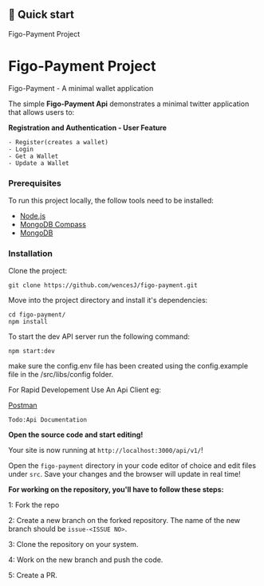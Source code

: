 ## 🚀 Quick start

Figo-Payment Project

# Figo-Payment Project

Figo-Payment - A minimal wallet application

The simple **Figo-Payment Api** demonstrates a minimal twitter application that allows users to:

**Registration and Authentication - User Feature**

    - Register(creates a wallet)
    - Login
    - Get a Wallet
    - Update a Wallet
  
### Prerequisites

To run this project locally, the follow tools need to be installed:

-   [Node.js](https://nodejs.org/en/download/)
-   [MongoDB Compass](https://www.mongodb.com/try/download/compass)
-   [MongoDB](https://docs.mongodb.com/manual/administration/install-community/)

### Installation

Clone the project:

```
git clone https://github.com/wencesJ/figo-payment.git
```

Move into the project directory and install it's dependencies:

```
cd figo-payment/
npm install
```

To start the dev API server run the following command:
```
npm start:dev
```
make sure the config.env file has been created using the config.example file in the /src/libs/config folder.

For Rapid Developement Use An Api Client eg:

[Postman](https://www.postman.com/)

```
Todo:Api Documentation
```

**Open the source code and start editing!**

Your site is now running at `http://localhost:3000/api/v1/`!

Open the `figo-payment` directory in your code editor of choice and edit files under `src`. Save your changes and the browser will update in real time!

**For working on the repository, you'll have to follow these steps:**

1: Fork the repo

2: Create a new branch on the forked repository. The name of the new branch should be `issue-<ISSUE NO>`.

3: Clone the repository on your system.

4: Work on the new branch and push the code.

5: Create a PR.
